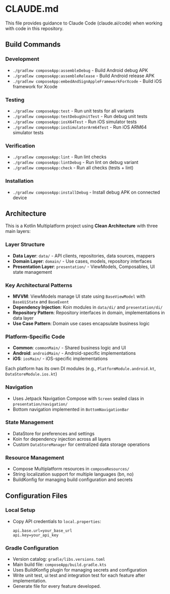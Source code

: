 # CLAUDE.md

This file provides guidance to Claude Code (claude.ai/code) when working with code in this repository.

## Build Commands

### Development
- `./gradlew composeApp:assembleDebug` - Build Android debug APK
- `./gradlew composeApp:assembleRelease` - Build Android release APK
- `./gradlew composeApp:embedAndSignAppleFrameworkForXcode` - Build iOS framework for Xcode

### Testing
- `./gradlew composeApp:test` - Run unit tests for all variants
- `./gradlew composeApp:testDebugUnitTest` - Run debug unit tests
- `./gradlew composeApp:iosX64Test` - Run iOS simulator tests
- `./gradlew composeApp:iosSimulatorArm64Test` - Run iOS ARM64 simulator tests

### Verification
- `./gradlew composeApp:lint` - Run lint checks
- `./gradlew composeApp:lintDebug` - Run lint on debug variant
- `./gradlew composeApp:check` - Run all checks (tests + lint)

### Installation
- `./gradlew composeApp:installDebug` - Install debug APK on connected device

## Architecture

This is a Kotlin Multiplatform project using **Clean Architecture** with three main layers:

### Layer Structure
- **Data Layer**: `data/` - API clients, repositories, data sources, mappers
- **Domain Layer**: `domain/` - Use cases, models, repository interfaces
- **Presentation Layer**: `presentation/` - ViewModels, Composables, UI state management

### Key Architectural Patterns
- **MVVM**: ViewModels manage UI state using `BaseViewModel` with `BaseUiState` and `BaseEvent`
- **Dependency Injection**: Koin modules in `data/di/` and `presentation/di/`
- **Repository Pattern**: Repository interfaces in domain, implementations in data layer
- **Use Case Pattern**: Domain use cases encapsulate business logic

### Platform-Specific Code
- **Common**: `commonMain/` - Shared business logic and UI
- **Android**: `androidMain/` - Android-specific implementations
- **iOS**: `iosMain/` - iOS-specific implementations

Each platform has its own DI modules (e.g., `PlatformModule.android.kt`, `DataStoreModule.ios.kt`)

### Navigation
- Uses Jetpack Navigation Compose with `Screen` sealed class in `presentation/navigation/`
- Bottom navigation implemented in `BottomNavigationBar`

### State Management
- DataStore for preferences and settings
- Koin for dependency injection across all layers
- Custom `DataStoreManager` for centralized data storage operations

### Resource Management
- Compose Multiplatform resources in `composeResources/`
- String localization support for multiple languages (bn, no)
- BuildKonfig for managing build configuration and secrets

## Configuration Files

### Local Setup
- Copy API credentials to `local.properties`:
  ```
  api.base.url=your_base_url
  api.key=your_api_key
  ```

### Gradle Configuration
- Version catalog: `gradle/libs.versions.toml`
- Main build file: `composeApp/build.gradle.kts`
- Uses BuildKonfig plugin for managing secrets and configuration
- Write unit test, ui test and integration test for each feature after implementation.
- Generate file for every feature developed.